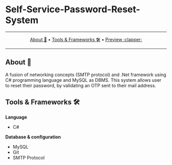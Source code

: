 # Self-Service-Password-Reset-System
-------
<p align="center">
    <a href="#whats-included-">About 🚀</a> &bull;
    <a href="#Tools & Frameworks">Tools & Frameworks 🛠️</a> &bull;
    <a href="#Preview">Preview :clapper: </a>
    
</p>

-----------------


## About 🚀
A fusion of networking concepts (SMTP protocol) and .Net framework using C# programming language and MySQL as DBMS. This system allows user to reset their password, by validating an OTP sent to their mail address.


## Tools & Frameworks 🛠️

**Language**
* C#

**Database & configuration**
* MySQL
* Git
* SMTP Protocol
